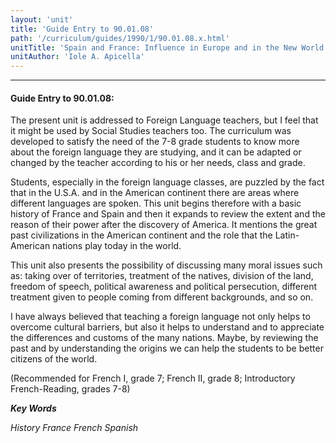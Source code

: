 ```yaml
---
layout: 'unit'
title: 'Guide Entry to 90.01.08'
path: '/curriculum/guides/1990/1/90.01.08.x.html'
unitTitle: 'Spain and France: Influence in Europe and in the New World'
unitAuthor: 'Iole A. Apicella'
---
```


<body>
<hr/>
 <h4>
  Guide Entry to 90.01.08:
 </h4>
 The present unit is addressed to Foreign Language teachers, but I feel that it might be used by Social Studies teachers too. The curriculum was developed to satisfy the need of the 7-8 grade students to know more about the foreign language they are studying, and it can be adapted or changed by the teacher according to his or her needs, class and grade.
 <p>
  Students, especially in the foreign language classes, are puzzled by the fact that in the U.S.A. and in the American continent there are areas where different languages are spoken. This unit begins therefore with a basic history of France and Spain and then it expands to review the extent and the reason of their power after the discovery of America. It mentions the great past civilizations in the American continent and the role that the Latin-American nations play today in the world.
 </p>
 <p>
  This unit also presents the possibility of discussing many moral issues such as: taking over of territories, treatment of the natives, division of the land, freedom of speech, political awareness and political persecution, different treatment given to people coming from different backgrounds, and so on.
 </p>
 <p>
  I have always believed that teaching a foreign language not only helps to overcome cultural barriers, but also it helps to understand and to appreciate the differences and customs of the many nations. Maybe, by reviewing the past and by understanding the origins we can help the students to be better citizens of the world.
 </p>
 <p>
  (Recommended for French I, grade 7; French II, grade 8; Introductory French-Reading, grades 7-8)
 </p>
<p>
  <b>
   <i>
    Key Words
   </i>
  </b>
  <br/>
 </p>
 <p>
  <i>
   History France French Spanish
  </i>
 </p>

</body>
